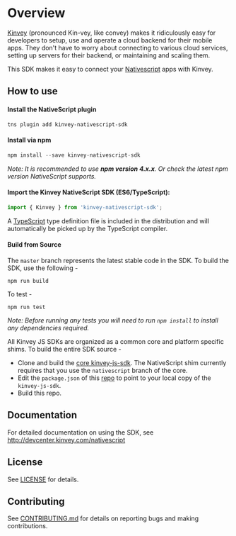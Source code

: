 # Overview

[Kinvey](http://www.kinvey.com) (pronounced Kin-vey, like convey) makes it ridiculously easy for developers to setup, use and operate a cloud backend for their mobile apps. They don't have to worry about connecting to various cloud services, setting up servers for their backend, or maintaining and scaling them.

This SDK makes it easy to connect your [Nativescript](https://www.nativescript.org/) apps with Kinvey.

## How to use

#### Install the NativeScript plugin

```
tns plugin add kinvey-nativescript-sdk
```

#### Install via npm

```javascript
npm install --save kinvey-nativescript-sdk
```
*Note: It is recommended to use **npm version 4.x.x**. Or check the latest npm version NativeScript supports.*

#### Import the Kinvey NativeScript SDK (ES6/TypeScript):

```javascript
import { Kinvey } from 'kinvey-nativescript-sdk';
```

A [TypeScript](https://www.typescriptlang.org/) type definition file is included in the distribution and will automatically be picked up by the TypeScript compiler.


#### Build from Source

The `master` branch represents the latest stable code in the SDK. To build the SDK, use the following - 

```
npm run build
```

To test - 

```
npm run test
```

_Note: Before running any tests you will need to run `npm install` to install any dependencies required._


All Kinvey JS SDKs are organized as a common core and platform specific shims. To build the entire SDK source - 
- Clone and build the [core kinvey-js-sdk](https://github.com/Kinvey/js-sdk). The NativeScript shim currently requires that you use the `nativescript` branch of the core.
- Edit the `package.json` of this [repo](https://github.com/Kinvey/nativescript-sdk/blob/master/package.json) to point to your local copy of the `kinvey-js-sdk`.
- Build this repo.


## Documentation

For detailed documentation on using the SDK, see http://devcenter.kinvey.com/nativescript


## License
See [LICENSE](LICENSE) for details.

## Contributing
See [CONTRIBUTING.md](CONTRIBUTING.md) for details on reporting bugs and making contributions.
